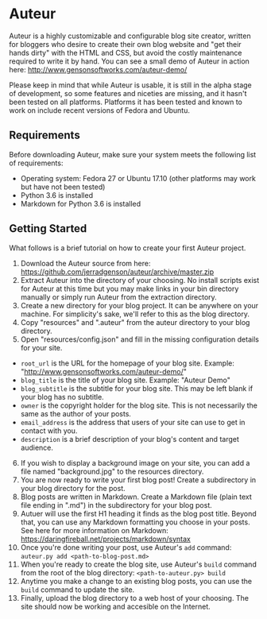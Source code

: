 # Auteur

Auteur is a highly customizable and configurable blog site creator, written for bloggers who desire to create their
own blog website and "get their hands dirty" with the HTML and CSS, but avoid the costly maintenance required to
write it by hand. You can see a small demo of Auteur in action here: http://www.gensonsoftworks.com/auteur-demo/

Please keep in mind that while Auteur is usable, it is still in the alpha stage of development, so
some features and niceties are missing, and it hasn't been tested on all platforms. Platforms it has been tested and
known to work on include recent versions of Fedora and Ubuntu.

## Requirements

Before downloading Auteur, make sure your system meets the following list of requirements:
* Operating system: Fedora 27 or Ubuntu 17.10 (other platforms may work but have not been tested)
* Python 3.6 is installed
* Markdown for Python 3.6 is installed

## Getting Started

What follows is a brief tutorial on how to create your first Auteur project.

1. Download the Auteur source from here: https://github.com/jerradgenson/auteur/archive/master.zip
2. Extract Auteur into the directory of your choosing. No install scripts exist for Auteur at this time
but you may make links in your bin directory manually or simply run Auteur from the extraction directory.
3. Create a new directory for your blog project. It can be anywhere on your machine. For simplicity's sake, we'll refer
to this as the blog directory.
4. Copy "resources" and ".auteur" from the auteur directory to your blog directory.
5. Open "resources/config.json" and fill in the missing configuration details for your site.
  * `root_url` is the URL for the homepage of your blog site. Example: "http://www.gensonsoftworks.com/auteur-demo/"
  * `blog_title` is the title of your blog site. Example: "Auteur Demo"
  * `blog_subtitle` is the subtitle for your blog site. This may be left blank if your blog has no subtitle.
  * `owner` is the copyright holder for the blog site. This is not necessarily the same as the author of your posts.
  * `email_address` is the address that users of your site can use to get in contact with you.
  * `description` is a brief description of your blog's content and target audience.
6. If you wish to display a background image on your site, you can add a file named "background.jpg" to the resources directory.
7. You are now ready to write your first blog post! Create a subdirectory in your blog directory for the post.
8. Blog posts are written in Markdown. Create a Markdown file (plain text file ending in ".md") in the subdirectory
for your blog post.
9. Autuer will use the first H1 heading it finds as the blog post title. Beyond that, you can use any Markdown
formatting you choose in your posts. See here for more information on Markdown: https://daringfireball.net/projects/markdown/syntax
10. Once you're done writing your post, use Auteur's `add` command: `auteur.py add <path-to-blog-post.md>`
11. When you're ready to create the blog site, use Auteur's `build` command from the root of the blog directory:
`<path-to-auteur.py> build`
12. Anytime you make a change to an existing blog posts, you can use the `build` command to update the site.
13. Finally, upload the blog directory to a web host of your choosing. The site should now be working and accesible
on the Internet.  
